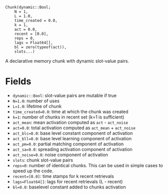 ```
Chunk(dynamic::Bool; 
    N = 1,
    L = 1.0,
    time_created = 0.0,
    k = 1, 
    act = 0.0, 
    recent = [0.0],
    reps = 0, 
    lags = Float64[], 
    bl = zero(typeof(act)),
    slots...)
```

A declarative memory chunk with dynamic slot-value pairs.

# Fields

  * `dynamic::Bool`: slot-value pairs are mutable if true
  * `N=1.0`: number of uses
  * `L=1.0`: lifetime of chunk
  * `time_created=0.0`: time at which the chunk was created
  * `k=1`: number of chunks in recent set (k=1 is sufficient)
  * `act_mean`: mean activation computed as `act` - `act_noise`
  * `act=0.0`: total activation computed as `act_mean` + `act_noise`
  * `act_blc=0.0`: base level constant component of activation
  * `act_bll=0.0`: base level learning component of activation
  * `act_pm=0.0`: partial matching component of activation
  * `act_sa=0.0`: spreading activation component of activation
  * `act_noise=0.0`: noise component of activation
  * `slots`: chunk slot-value pairs
  * `reps=0`: number of identical chunks. This can be used in simple cases to speed up the code.
  * `recent=[0.0]`: time stamps for k recent retrievals
  * `lags=Float64[]`: lags for recent retrievals (L - recent)
  * `bl=0.0`: baselevel constant added to chunks activation
